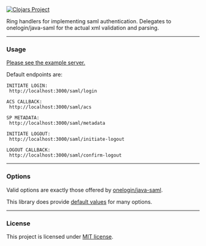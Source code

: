 [![Clojars Project](https://img.shields.io/clojars/v/org.clojars.rutledgepaulv/saml-service-provider.svg)](https://clojars.org/org.clojars.rutledgepaulv/saml-service-provider)

Ring handlers for implementing saml authentication. Delegates to onelogin/java-saml for the actual xml validation and parsing.

---

### Usage

[Please see the example server.](test/saml_service_provider/core_test.clj)

Default endpoints are:

``` 
INITIATE LOGIN: 
 http://localhost:3000/saml/login

ACS CALLBACK: 
 http://localhost:3000/saml/acs

SP METADATA:
 http://localhost:3000/saml/metadata

INITIATE LOGOUT:
 http://localhost:3000/saml/initiate-logout

LOGOUT CALLBACK:
 http://localhost:3000/saml/confirm-logout
```

---

### Options

Valid options are exactly those offered by [onelogin/java-saml](https://github.com/onelogin/java-saml).

This library does provide [default values](./resources/saml-default-settings.edn) for many options.

---

### License

This project is licensed under [MIT license](http://opensource.org/licenses/MIT).
